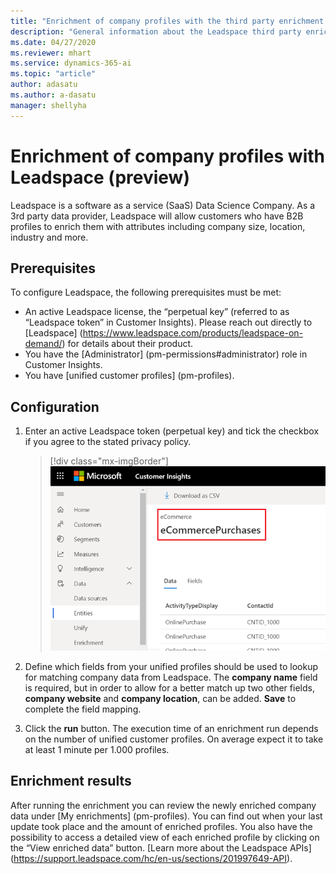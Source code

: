 ```yaml
---
title: "Enrichment of company profiles with the third party enrichment Leadspace in Dynamics 365 Customer Insights | Microsoft Docs"
description: "General information about the Leadspace third party enrichment in Customer Insights."
ms.date: 04/27/2020
ms.reviewer: mhart
ms.service: dynamics-365-ai
ms.topic: "article"
author: adasatu
ms.author: a-dasatu
manager: shellyha
---
```


# Enrichment of company profiles with Leadspace (preview)

Leadspace is a software as a service (SaaS) Data Science Company. As a 3rd party data provider, Leadspace will allow customers who have B2B profiles to enrich them with attributes including company size, location, industry and more.

## Prerequisites

To configure Leadspace, the following prerequisites must be met:
-	An active Leadspace license, the “perpetual key” (referred to as “Leadspace token” in Customer Insights). Please reach out directly to [Leadspace] (https://www.leadspace.com/products/leadspace-on-demand/) for details about their product.
-	You have the [Administrator] (pm-permissions#administrator) role in Customer Insights.
-	You have [unified customer profiles] (pm-profiles).

## Configuration

1. Enter an active Leadspace token (perpetual key) and tick the checkbox if you agree to the stated privacy policy.

   > [!div class="mx-imgBorder"]
   > ![Entity name format](media/real-time-entity.png "Entity name format")

2.	Define which fields from your unified profiles should be used to lookup for matching company data from Leadspace. The **company name** field is required, but in order to allow for a better match up two other fields, **company website** and **company location**, can be added.
**Save** to complete the field mapping.

3.	Click the **run** button. The execution time of an enrichment run depends on the number of unified customer profiles. On average expect it to take at least 1 minute per 1.000 profiles. 

## Enrichment results

After running the enrichment you can review the newly enriched company data under [My enrichments] (pm-profiles). You can find out when your last update took place and the amount of enriched profiles.
You also have the possibility to access a detailed view of each enriched profile by clicking on the “View enriched data” button.
[Learn more about the Leadspace APIs] (https://support.leadspace.com/hc/en-us/sections/201997649-API).

